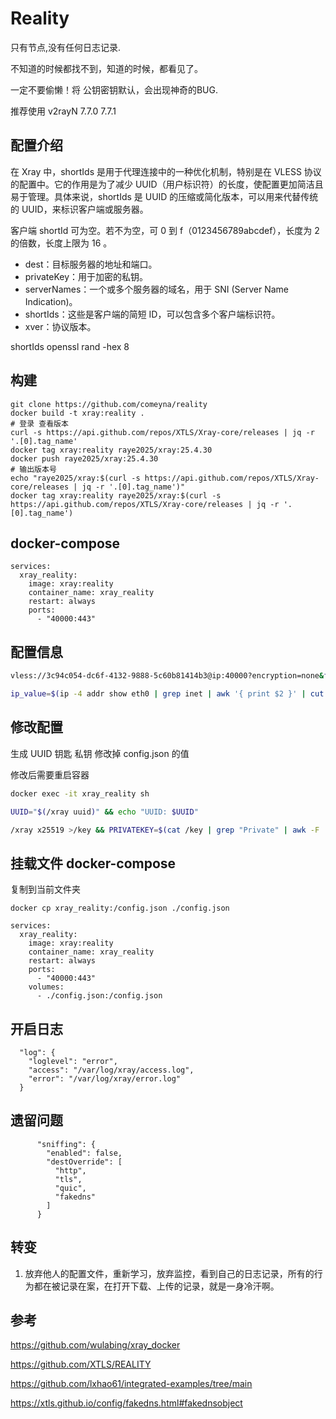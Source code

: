 # Reality

只有节点,没有任何日志记录.

不知道的时候都找不到，知道的时候，都看见了。

一定不要偷懒！将 公钥密钥默认，会出现神奇的BUG.

推荐使用
v2rayN 7.7.0 7.7.1

## 配置介绍

在 Xray 中，shortIds 是用于代理连接中的一种优化机制，特别是在 VLESS 协议的配置中。它的作用是为了减少 UUID（用户标识符）的长度，使配置更加简洁且易于管理。具体来说，shortIds 是 UUID 的压缩或简化版本，可以用来代替传统的 UUID，来标识客户端或服务器。

客户端 shortId 可为空。若不为空，可 0 到 f（0123456789abcdef），长度为 2 的倍数，长度上限为 16 。

- dest：目标服务器的地址和端口。
- privateKey：用于加密的私钥。
- serverNames：一个或多个服务器的域名，用于 SNI (Server Name Indication)。
- shortIds：这些是客户端的简短 ID，可以包含多个客户端标识符。
- xver：协议版本。

shortIds
openssl rand -hex 8

## 构建

```
git clone https://github.com/comeyna/reality
docker build -t xray:reality .
# 登录 查看版本
curl -s https://api.github.com/repos/XTLS/Xray-core/releases | jq -r '.[0].tag_name'
docker tag xray:reality raye2025/xray:25.4.30
docker push raye2025/xray:25.4.30
# 输出版本号
echo "raye2025/xray:$(curl -s https://api.github.com/repos/XTLS/Xray-core/releases | jq -r '.[0].tag_name')"
docker tag xray:reality raye2025/xray:$(curl -s https://api.github.com/repos/XTLS/Xray-core/releases | jq -r '.[0].tag_name')
```

## docker-compose 

```
services:
  xray_reality:
    image: xray:reality
    container_name: xray_reality
    restart: always
    ports:
      - "40000:443"
```

## 配置信息

```bash
vless://3c94c054-dc6f-4132-9888-5c60b81414b3@ip:40000?encryption=none&flow=xtls-rprx-vision&security=reality&sni=www.apple.com&fp=chrome&pbk=mKj4w7jYOQNKYblmZxxAz8gcDxg36sxMw4XCsxbHczk&type=tcp&headerType=none#%E8%87%AA%E5%AE%9A%E4%B9%89
```

```bash
ip_value=$(ip -4 addr show eth0 | grep inet | awk '{ print $2 }' | cut -d/ -f1) && vless_url="vless://3c94c054-dc6f-4132-9888-5c60b81414b3@$ip_value:40000?encryption=none&flow=xtls-rprx-vision&security=reality&sni=www.apple.com&fp=chrome&pbk=mKj4w7jYOQNKYblmZxxAz8gcDxg36sxMw4XCsxbHczk&type=tcp&headerType=none#%E8%87%AA%E5%AE%9A%E4%B9%89" && echo $vless_url
```

## 修改配置

 生成 UUID 钥匙 私钥 修改掉 config.json 的值 

 修改后需要重启容器

```bash
docker exec -it xray_reality sh

UUID="$(/xray uuid)" && echo "UUID: $UUID"

/xray x25519 >/key && PRIVATEKEY=$(cat /key | grep "Private" | awk -F ': ' '{print $2}') && PUBLICKEY=$(cat /key | grep "Public" | awk -F ': ' '{print $2}') && echo "Private key: $PRIVATEKEY" && echo "Public key: $PUBLICKEY"
```

## 挂载文件 docker-compose

复制到当前文件夹

```
docker cp xray_reality:/config.json ./config.json
```

```
services:
  xray_reality:
    image: xray:reality
    container_name: xray_reality
    restart: always
    ports:
      - "40000:443"
    volumes:
      - ./config.json:/config.json
```

## 开启日志

```
  "log": {
    "loglevel": "error",
    "access": "/var/log/xray/access.log",
    "error": "/var/log/xray/error.log"
  }
```

## 遗留问题 

```
      "sniffing": {
        "enabled": false,
        "destOverride": [
          "http",
          "tls",
          "quic",
          "fakedns"
        ]
      }
```

## 转变

1.  放弃他人的配置文件，重新学习，放弃监控，看到自己的日志记录，所有的行为都在被记录在案，在打开下载、上传的记录，就是一身冷汗啊。


## 参考

https://github.com/wulabing/xray_docker

https://github.com/XTLS/REALITY

https://github.com/lxhao61/integrated-examples/tree/main

https://xtls.github.io/config/fakedns.html#fakednsobject
